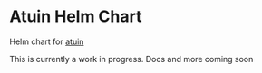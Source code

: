 # Atuin Helm Chart

Helm chart for [atuin](https://github.com/atuinsh/atuin)

This is currently a work in progress. Docs and more coming soon

